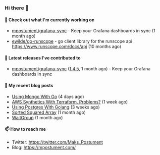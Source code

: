 ### Hi there 👋

#### 👷 Check out what I'm currently working on

- [mpostument/grafana-sync](https://github.com/mpostument/grafana-sync) - Keep your Grafana dashboards in sync (1 month ago)
- [ewilde/go-runscope](https://github.com/ewilde/go-runscope) - go client library for the runscope  api https://www.runscope.com/docs/api (10 months ago)

#### 🔭 Latest releases I've contributed to

- [mpostument/grafana-sync](https://github.com/mpostument/grafana-sync) ([1.4.5](https://github.com/mpostument/grafana-sync/releases/tag/1.4.5), 1 month ago) - Keep your Grafana dashboards in sync

#### 📜 My recent blog posts

- [Using Mongo With Go](https://mpostument.com/2022/03/15/using-mongo-with-go/) (4 days ago)
- [AWS Synthetics With Terraform. Problems?](https://mpostument.com/2022/03/08/aws-synthetics-with-terraform/) (1 week ago)
- [Using Postgres With Golang](https://mpostument.com/2022/02/20/using-postgres-with-go/) (3 weeks ago)
- [Sorted Squared Array](https://mpostument.com/2022/02/14/sorted-squared-array/) (1 month ago)
- [WaitGroup](https://mpostument.com/2022/02/02/wait-groups/) (1 month ago)

#### 📫 How to reach me

- Twitter: https://twitter.com/Maks_Postument
- Blog: https://mpostument.com/
